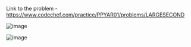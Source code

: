 Link to the problem - https://www.codechef.com/practice/PPYAR01/problems/LARGESECOND


![image](https://github.com/Haleshot/Competitive-Programming/assets/57552973/3b183503-5c99-4454-8b58-8f645a302c81)

![image](https://github.com/Haleshot/Competitive-Programming/assets/57552973/41b1ee44-456d-4ed3-b4a4-8d2847922a93)
